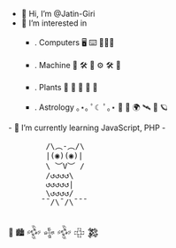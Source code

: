 - 👋 Hi, I’m @Jatin-Giri
- 👀 I’m interested in <ul type = 'square'>
 &nbsp; <li>. Computers 🖥 ⌨️ 👨🏻‍💻</li>
 &nbsp; <li>. Machine 🤖 🛠️ 🦾 ⚙️ 🛠️ 🔧 </li>
 &nbsp; <li>. Plants 🌳 🌾 🌱 🌲 🌿</li>
 &nbsp; <li>. Astrology  ｡⋆｡ ﾟ☾ ﾟ｡⋆ 🔭  🚀 🌍  🛰️ 🔬 🪐 </li>
 
</ul>
- 📎  I’m currently learning JavaScript, PHP
- <pre>
        /\︵-︵/\
        |(◉)(◉)|
        \ ︶V︶ /
        /↺↺↺↺\
        ↺↺↺↺↺|
        \↺↺↺↺/
       ¯¯/\¯/\¯¯¯
   </pre>

   🗿 🏙 𒅒 𒈔 𒅒 𒇫 𒄆     
<!--- - ☄️   
👩🏽‍💻 🤖🎯🗿🏙 ⌨️🔭 👨🏻‍💻🔬⚙️ 🛠️🔧📟 🚀    
⋆｡ﾟ🪐｡⋆｡ ﾟ☾ ﾟ｡⋆
🌌   ༘⋆₊ ⊹★🔭๋࣭ ⭑⋆｡˚    🪐  🛰️      
🃜🃚🃖🃁🂭🂺 🌍  
๑☆❕☆🦈☆๑ 
📸  👩‍🚀   🌲🌳🌿   
𒅒𒈔𒅒𒇫𒄆   
💞️ I’m looking to collaborate on ... 
- 📫 How to reach me ...   
- 😄 Pronouns: ...  
- ⚡ Fun fact: ...    
--->
<!---  
Jatin-Giri/Jatin-Giri is a ✨ special ✨ repository because its `README.md` (this file) appears on your GitHub profile. 
You can click the Preview link to take a look at your changes.
--->
